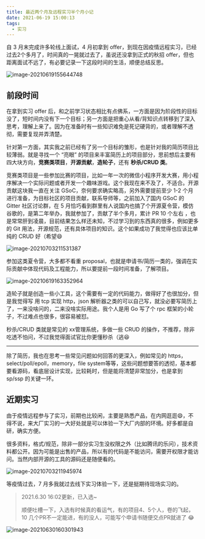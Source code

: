 ```yaml
---
title: 最近两个月及远程实习半个月小记
date: 2021-06-19 15:00:13
tags:
  - 实习
---
```


自 3 月末完成许多轮线上面试，4 月初拿到 offer，到现在因疫情远程实习，已经过去2个多月了，时间真的一晃就过去了，虽说还没拿到正式的秋招 offer，但也距离面试不远了，有必要记录一下这段时间的生活，顺便总结反思。

![image-20210619155644748](https://blogimagee.oss-cn-beijing.aliyuncs.com/images/image-20210619155644748.png)

## 前段时间

在拿到实习 offer 后，和之前学习状态相比有点佛系，一方面是因为阶段性的目标没了，短时间内没有下一个目标；另一方面是把重心从看/背知识点转移到了深入思考，理解上来了。因为在准备时有一些知识难免是死记硬背的，或者理解不透彻，需要复现并弄清楚。

针对第一方面，其实我之前已经有了另一个目标的雏形，也是针对我的简历项目比较薄弱。就是寻找一个  “亮眼” 的项目来丰富简历上的项目部分，思前想后主要有四大块方向，**竞赛类项目**，**开源贡献**，**造轮子**，还有 **秒杀/CRUD 类**。

竞赛类项目是一些参加比赛的项目，比如一年一次的微信小程序开发大赛，用小程序解决一个实际问题或者开发一个趣味游戏。这个我现在来不及了，不适合。开源贡献这块我一直在关注 GSoC，奈何要求确实略高，另外需要提前至少 1-2 个月进行准备，为目标社区的项目贡献，联系导师等，之前加入了国内 GSoC 的 Gitter 社区讨论群，在 5 月恰巧看到群里有人说国内也搞了个开源夏令营，模仿谷歌的，是第二年举办，我就参加了，贡献了半个多月，累计 PR 10 个左右 ，也是常常肝到凌晨，目前结果怎么样还未知，不过学习到的东西真的很多，例如更多的 Git 用法，开源规范，还有具体项目的知识。这个如果成功了我觉得也应该比单纯的 CRUD 好（希望:smile:

![image-20210703211531387](https://blogimagee.oss-cn-beijing.aliyuncs.com/images/image-20210703211531387.png)

参加这类夏令营，大多都不看重 proposal，也就是申请书/简历一类的，强调在实际贡献中体现代码及工程能力，所以要提前一段时间准备，了解项目。

![image-20210619163352964](https://blogimagee.oss-cn-beijing.aliyuncs.com/images/image-20210619163352964.png)

造轮子就是创造一些小工具，这个需要有一定的代码能力，做得好了也很加分，但是我觉得写 用 tcp 实现 http，json 解析器之类的可以自己写，就没必要写简历上了，一来没啥问的，二来没啥实际用途。我个人是用 Go 写了个 rpc 框架的小轮子，不过难点也很多，很容易被怼。

秒杀/CRUD 类就是常见的 xx管理系统，多做一些 CRUD 的操作，不推荐，除非吃透不怕问，不过我觉得面试官比你更懂秒杀（​逃:satisfied:

---

除了简历，我也在思考一些常见问题如何回答的更深入，例如常见的 https，select/poll/epoll，memory，file system等等，这些问题想要答的透彻，基本都要看源码，看底层设计实现，比较耗时，但是能将清楚非常加分，也是拿到  sp/ssp 的关键一环。

## 近期实习

由于疫情远程参与了实习，前期也比较闲，主要是熟悉产品，在内网逛逛:smile:，不得不说，来大厂实习的一大好处就是可以体验一下大厂内部的环境。好多都是自研，确实方便。

很多资料，格式/规范，除非一部分实习生没权限之外（比如腾讯的乐问），技术资料都公开。因为可能是出售的产品，所以有的代码是不能访问，需要开权限才能访问。当然内部开源的工具的源码还是随便看的。

![image-20210703211945974](https://blogimagee.oss-cn-beijing.aliyuncs.com/images/image-20210703211945974.png)

等疫情过去，7 月多我就过去线下实习体验一下，还是挺期待现场实习的。

> 2021.6.30 16:02更新，已入选~
>
> 顺便吐槽一下，入选有时候真的看运气，有的项目4、5个人，卷的飞起，10 几个PR不一定能进，有的没人，可能写个申请书随便交点PR就进了 :joy:

![image-20210630160301943](https://blogimagee.oss-cn-beijing.aliyuncs.com/images/image-20210630160301943.png)




















